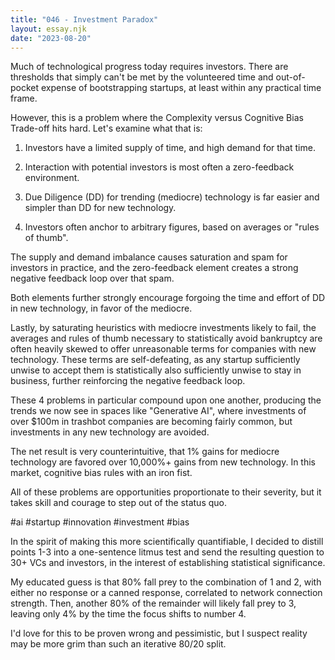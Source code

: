 ```yaml
---
title: "046 - Investment Paradox"
layout: essay.njk
date: "2023-08-20"
---
```


Much of technological progress today requires investors. There are thresholds that simply can't be met by the volunteered time and out-of-pocket expense of bootstrapping startups, at least within any practical time frame.

However, this is a problem where the Complexity versus Cognitive Bias Trade-off hits hard. Let's examine what that is:

1.  Investors have a limited supply of time, and high demand for that time.

2.  Interaction with potential investors is most often a zero-feedback environment.

3.  Due Diligence (DD) for trending (mediocre) technology is far easier and simpler than DD for new technology.

4.  Investors often anchor to arbitrary figures, based on averages or "rules of thumb".

The supply and demand imbalance causes saturation and spam for investors in practice, and the zero-feedback element creates a strong negative feedback loop over that spam.

Both elements further strongly encourage forgoing the time and effort of DD in new technology, in favor of the mediocre.

Lastly, by saturating heuristics with mediocre investments likely to fail, the averages and rules of thumb necessary to statistically avoid bankruptcy are often heavily skewed to offer unreasonable terms for companies with new technology. These terms are self-defeating, as any startup sufficiently unwise to accept them is statistically also sufficiently unwise to stay in business, further reinforcing the negative feedback loop.

These 4 problems in particular compound upon one another, producing the trends we now see in spaces like "Generative AI", where investments of over $100m in trashbot companies are becoming fairly common, but investments in any new technology are avoided.

The net result is very counterintuitive, that 1% gains for mediocre technology are favored over 10,000%+ gains from new technology. In this market, cognitive bias rules with an iron fist.

All of these problems are opportunities proportionate to their severity, but it takes skill and courage to step out of the status quo.

#ai #startup #innovation #investment #bias

In the spirit of making this more scientifically quantifiable, I decided to distill points 1-3 into a one-sentence litmus test and send the resulting question to 30+ VCs and investors, in the interest of establishing statistical significance.

My educated guess is that 80% fall prey to the combination of 1 and 2, with either no response or a canned response, correlated to network connection strength. Then, another 80% of the remainder will likely fall prey to 3, leaving only 4% by the time the focus shifts to number 4.

I'd love for this to be proven wrong and pessimistic, but I suspect reality may be more grim than such an iterative 80/20 split.
